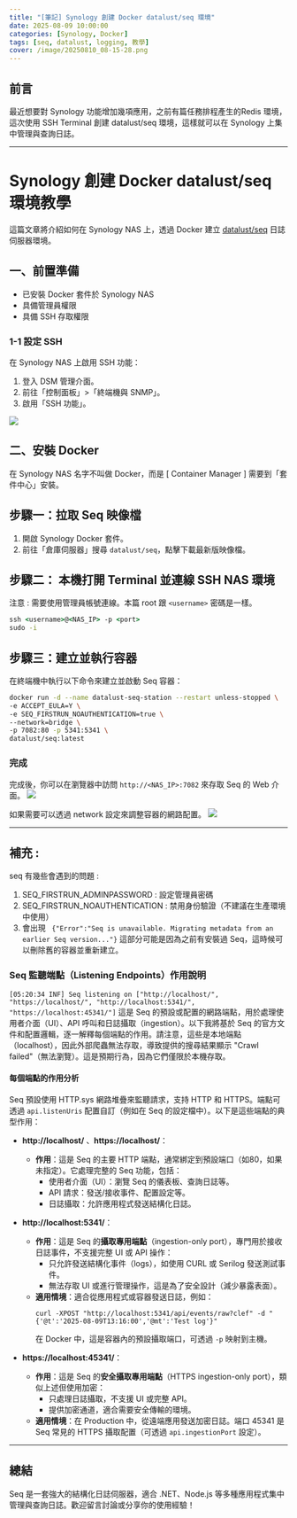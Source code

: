 ```yaml
---
title: "[筆記] Synology 創建 Docker datalust/seq 環境"
date: 2025-08-09 10:00:00
categories: [Synology, Docker]
tags: [seq, datalust, logging, 教學]
cover: /image/20250810_08-15-28.png
---
```


## 前言
最近想要對 Synology 功能增加幾項應用，之前有篇任務排程產生的Redis 環境，這次使用 SSH Terminal 創建 datalust/seq 環境，這樣就可以在 Synology 上集中管理與查詢日誌。

---

# Synology 創建 Docker datalust/seq 環境教學

這篇文章將介紹如何在 Synology NAS 上，透過 Docker 建立 [datalust/seq](https://hub.docker.com/r/datalust/seq) 日誌伺服器環境。

## 一、前置準備
- 已安裝 Docker 套件於 Synology NAS
- 具備管理員權限
- 具備 SSH 存取權限


### 1-1 設定 SSH

在 Synology NAS 上啟用 SSH 功能：
1. 登入 DSM 管理介面。
2. 前往「控制面板」>「終端機與 SNMP」。
3. 啟用「SSH 功能」。

![](/image/20250809_20-11-51.png)



## 二、安裝 Docker

在 Synology NAS 名字不叫做 Docker，而是 [ Container Manager ] 需要到「套件中心」安裝。


## 步驟一：拉取 Seq 映像檔

1. 開啟 Synology Docker 套件。
2. 前往「倉庫伺服器」搜尋 `datalust/seq`，點擊下載最新版映像檔。

## 步驟二： 本機打開 Terminal 並連線 SSH NAS 環境

注意 : 需要使用管理員帳號連線。本篇 root 跟 ```<username>``` 密碼是一樣。

```cmd
ssh <username>@<NAS_IP> -p <port>
sudo -i
```

## 步驟三：建立並執行容器
在終端機中執行以下命令來建立並啟動 Seq 容器：

```bash
docker run -d --name datalust-seq-station --restart unless-stopped \
-e ACCEPT_EULA=Y \
-e SEQ_FIRSTRUN_NOAUTHENTICATION=true \
--network=bridge \
-p 7082:80 -p 5341:5341 \
datalust/seq:latest
```

### 完成 
完成後，你可以在瀏覽器中訪問 `http://<NAS_IP>:7082` 來存取 Seq 的 Web 介面。
![](/image/20250809_20-47-34.png)

如果需要可以透過 network 設定來調整容器的網路配置。
![](/image/20250809_20-48-12.png)

---

## 補充 : 

seq 有幾些會遇到的問題 : 
1. SEQ_FIRSTRUN_ADMINPASSWORD : 設定管理員密碼
2. SEQ_FIRSTRUN_NOAUTHENTICATION : 禁用身份驗證（不建議在生產環境中使用）
3. 會出現 ```  {"Error":"Seq is unavailable. Migrating metadata from an earlier Seq version..."} ``` 這部分可能是因為之前有安裝過 Seq，這時候可以刪除舊的容器並重新建立。


### Seq 監聽端點（Listening Endpoints）作用說明

```[05:20:34 INF] Seq listening on ["http://localhost/", "https://localhost/", "http://localhost:5341/", "https://localhost:45341/"]``` 這是 Seq 的預設或配置的網路端點，用於處理使用者介面（UI）、API 呼叫和日誌攝取（ingestion）。以下我將基於 Seq 的官方文件和配置邏輯，逐一解釋每個端點的作用。請注意，這些是本地端點（localhost），因此外部爬蟲無法存取，導致提供的搜尋結果顯示 "Crawl failed"（無法瀏覽）。這是預期行為，因為它們僅限於本機存取。

#### 每個端點的作用分析
Seq 預設使用 HTTP.sys 網路堆疊來監聽請求，支持 HTTP 和 HTTPS。端點可透過 `api.listenUris` 配置自訂（例如在 Seq 的設定檔中）。以下是這些端點的典型作用：

- **http://localhost/** 、**https://localhost/**：
  - **作用**：這是 Seq 的主要 HTTP 端點，通常綁定到預設端口（如80，如果未指定）。它處理完整的 Seq 功能，包括：
    - 使用者介面（UI）：瀏覽 Seq 的儀表板、查詢日誌等。
    - API 請求：發送/接收事件、配置設定等。
    - 日誌攝取：允許應用程式發送結構化日誌。


- **http://localhost:5341/**：
  - **作用**：這是 Seq 的**攝取專用端點**（ingestion-only port），專門用於接收日誌事件，不支援完整 UI 或 API 操作：
    - 只允許發送結構化事件（logs），如使用 CURL 或 Serilog 發送測試事件。
    - 無法存取 UI 或進行管理操作，這是為了安全設計（減少暴露表面）。
  - **適用情境**：適合從應用程式或容器發送日誌，例如：
    ```
    curl -XPOST "http://localhost:5341/api/events/raw?clef" -d "{'@t':'2025-08-09T13:16:00','@mt':'Test log'}"
    ```
    在 Docker 中，這是容器內的預設攝取端口，可透過 `-p` 映射到主機。

- **https://localhost:45341/**：
  - **作用**：這是 Seq 的**安全攝取專用端點**（HTTPS ingestion-only port），類似上述但使用加密：
    - 只處理日誌攝取，不支援 UI 或完整 API。
    - 提供加密通道，適合需要安全傳輸的環境。
  - **適用情境**：在 Production 中，從遠端應用發送加密日誌。端口 45341 是 Seq 常見的 HTTPS 攝取配置（可透過 `api.ingestionPort` 設定）。


---

## 總結

Seq 是一套強大的結構化日誌伺服器，適合 .NET、Node.js 等多種應用程式集中管理與查詢日誌。歡迎留言討論或分享你的使用經驗！
